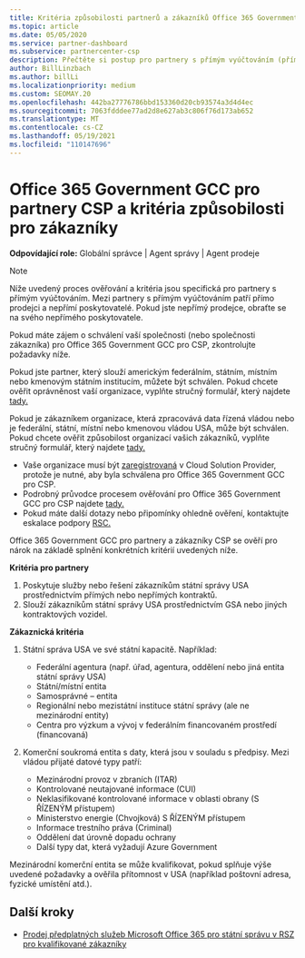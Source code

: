 ```yaml
---
title: Kritéria způsobilosti partnerů a zákazníků Office 365 Government GCC
ms.topic: article
ms.date: 05/05/2020
ms.service: partner-dashboard
ms.subservice: partnercenter-csp
description: Přečtěte si postup pro partnery s přímým vyúčtováním (přímá prodejci, nepřímí poskytovatelé), abyste ověřili partnery a zákazníky pro Office 365 Government GCC pro CSP.
author: BillLinzbach
ms.author: billLi
ms.localizationpriority: medium
ms.custom: SEOMAY.20
ms.openlocfilehash: 442ba27776786bbd153360d20cb93574a3d4d4ec
ms.sourcegitcommit: 7063fdddee77ad2d8e627ab3c806f76d173ab652
ms.translationtype: MT
ms.contentlocale: cs-CZ
ms.lasthandoff: 05/19/2021
ms.locfileid: "110147696"
---
```

# <a name="office-365-government-gcc-for-csp-partner-and-customer-eligibility-criteria"></a>Office 365 Government GCC pro partnery CSP a kritéria způsobilosti pro zákazníky 

**Odpovídající role:** Globální správce | Agent správy | Agent prodeje

>[!NOTE]
>Níže uvedený proces ověřování a kritéria jsou specifická pro partnery s přímým vyúčtováním. Mezi partnery s přímým vyúčtováním patří přímo prodejci a nepřímí poskytovatelé.  Pokud jste nepřímý prodejce, obraťte se na svého nepřímého poskytovatele.

Pokud máte zájem o schválení vaší společnosti (nebo společnosti zákazníka) pro Office 365 Government GCC pro CSP, zkontrolujte požadavky níže.

Pokud jste partner, který slouží americkým federálním, státním, místním nebo kmenovým státním institucím, můžete být schválen. Pokud chcete ověřit oprávněnost vaší organizace, vyplňte stručný formulář, který najdete [tady.](https://products.office.com/government/eligibility-validation?ReqType=CSPPartner)

Pokud je zákazníkem organizace, která zpracovává data řízená vládou nebo je federální, státní, místní nebo kmenovou vládou USA, může být schválen. Pokud chcete ověřit způsobilost organizací vašich zákazníků, vyplňte stručný formulář, který najdete [tady.](https://products.office.com/government/eligibility-validation?ReqType=CSPCustomer) 

-   Vaše organizace musí být [zaregistrovaná](https://partnercenter.microsoft.com/partner/cloud-solution-provider) v Cloud Solution Provider, protože je nutné, aby byla schválena pro Office 365 Government GCC pro CSP.
-   Podrobný průvodce procesem ověřování pro Office 365 Government GCC pro CSP najdete [tady.](https://go.microsoft.com/fwlink/?linkid=2007323)
-   Pokud máte další dotazy nebo připomínky ohledně ověření, kontaktujte eskalace podpory [RSC.](mailto:usgcce@microsoft.com)

Office 365 Government GCC pro partnery a zákazníky CSP se ověří pro nárok na základě splnění konkrétních kritérií uvedených níže.

**Kritéria pro partnery**
1.  Poskytuje služby nebo řešení zákazníkům státní správy USA prostřednictvím přímých nebo nepřímých kontraktů.
2.  Slouží zákazníkům státní správy USA prostřednictvím GSA nebo jiných kontraktových vozidel.

**Zákaznická kritéria**
1.  Státní správa USA ve své státní kapacitě. Například:
 
    -  Federální agentura (např. úřad, agentura, oddělení nebo jiná entita státní správy USA)
    -   Státní/místní entita 
    -   Samosprávné – entita
    -   Regionální nebo mezistátní instituce státní správy (ale ne mezinárodní entity)
    -   Centra pro výzkum a vývoj v federálním financovaném prostředí (financovaná)

2.  Komerční soukromá entita s daty, která jsou v souladu s předpisy. Mezi vládou přijaté datové typy patří: 
    -   Mezinárodní provoz v zbraních (ITAR)
    -   Kontrolované neutajované informace (CUI)
    -   Neklasifikované kontrolované informace v oblasti obrany (S ŘÍZENÝM přístupem)
    -   Ministerstvo energie (Chvojková) S ŘÍZENÝM přístupem
    -   Informace trestního práva (Criminal)
    -   Oddělení dat úrovně dopadu ochrany
    -   Další typy dat, která vyžadují Azure Government

Mezinárodní komerční entita se může kvalifikovat, pokud splňuje výše uvedené požadavky a ověřila přítomnost v USA (například poštovní adresa, fyzické umístění atd.).

## <a name="next-steps"></a>Další kroky

- [Prodej předplatných služeb Microsoft Office 365 pro státní správu v RSZ pro kvalifikované zákazníky](csp-gcc-overview.md)